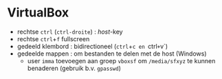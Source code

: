 # VirtualBox

- rechtse `ctrl` (`ctrl-droite`) : *host*-key
- rechtse `ctrl`+`f` fullscreen
- gedeeld klembord : bidirectioneel (`ctrl`+`c en `ctrl` + `v`)
- gedeelde mappen : om bestanden te delen met de host (Windows)
  - user `imma` toevoegen aan groep `vboxsf` om `/media/sfxyz` te kunnen benaderen (gebruik b.v. `gpasswd`)
